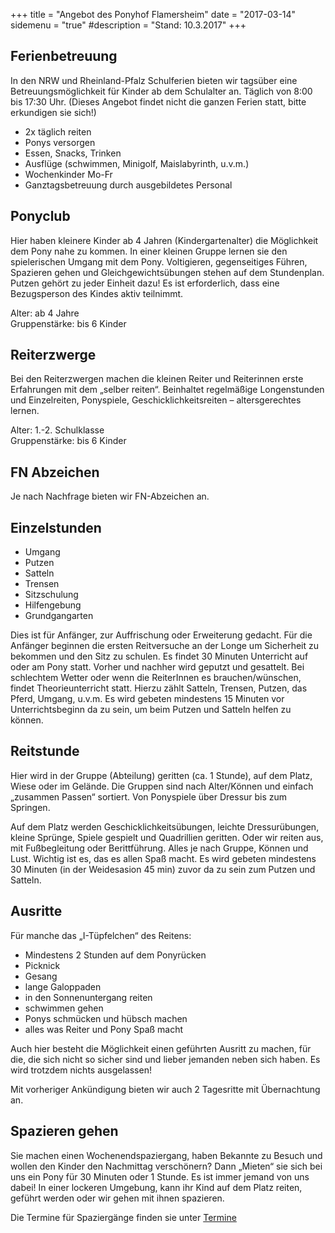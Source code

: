 +++
title = "Angebot des Ponyhof Flamersheim" 
date = "2017-03-14"
sidemenu = "true" 
#description = "Stand: 10.3.2017"
+++

## Ferienbetreuung

In den NRW und Rheinland-Pfalz Schulferien bieten wir tagsüber eine Betreuungsmöglichkeit für Kinder ab dem Schulalter an. Täglich von 8:00 bis 17:30 Uhr. (Dieses Angebot findet nicht die ganzen Ferien statt, bitte erkundigen sie sich!)

- 2x täglich reiten
- Ponys versorgen
- Essen, Snacks, Trinken
- Ausflüge (schwimmen, Minigolf, Maislabyrinth, u.v.m.)
- Wochenkinder Mo-Fr
- Ganztagsbetreuung durch ausgebildetes Personal

## Ponyclub

Hier haben kleinere Kinder ab 4 Jahren (Kindergartenalter) die Möglichkeit dem Pony nahe zu kommen. In einer kleinen Gruppe lernen sie den spielerischen Umgang mit dem Pony. Voltigieren, gegenseitiges Führen, Spazieren gehen und Gleichgewichtsübungen stehen auf dem Stundenplan. Putzen gehört zu jeder Einheit dazu! Es ist erforderlich, dass eine Bezugsperson des Kindes aktiv teilnimmt.

Alter: ab 4 Jahre  
Gruppenstärke: bis 6 Kinder  

## Reiterzwerge

Bei den Reiterzwergen machen die kleinen Reiter und Reiterinnen erste Erfahrungen mit dem „selber reiten“. Beinhaltet regelmäßige Longenstunden und Einzelreiten, Ponyspiele, Geschicklichkeitsreiten – altersgerechtes lernen.

Alter: 1.-2. Schulklasse  
Gruppenstärke: bis 6 Kinder  

## FN Abzeichen

Je nach Nachfrage bieten wir FN-Abzeichen an.
 
## Einzelstunden

- Umgang
- Putzen
- Satteln
- Trensen
- Sitzschulung
- Hilfengebung
- Grundgangarten

Dies ist für Anfänger, zur Auffrischung oder Erweiterung gedacht. Für die Anfänger beginnen die ersten Reitversuche an der Longe um Sicherheit zu bekommen und den Sitz zu schulen. Es findet 30 Minuten Unterricht auf oder am Pony statt. Vorher und nachher wird geputzt und gesattelt.  Bei schlechtem Wetter oder wenn die ReiterInnen es brauchen/wünschen, findet Theorieunterricht statt. Hierzu zählt Satteln, Trensen, Putzen, das Pferd, Umgang, u.v.m. Es wird gebeten mindestens 15 Minuten vor Unterrichtsbeginn da zu sein, um beim Putzen und Satteln helfen zu können.

## Reitstunde

Hier wird in der Gruppe (Abteilung) geritten (ca. 1 Stunde), auf dem Platz, Wiese oder im Gelände. Die Gruppen sind nach Alter/Können und einfach „zusammen Passen“ sortiert. Von Ponyspiele über Dressur bis zum Springen.

Auf dem Platz werden Geschicklichkeitsübungen, leichte Dressurübungen, kleine Sprünge, Spiele gespielt und Quadrillien geritten. Oder wir reiten aus, mit Fußbegleitung oder Berittführung.  Alles je nach Gruppe, Können und Lust. Wichtig ist es, das es allen Spaß macht. Es wird gebeten mindestens 30 Minuten (in der Weidesasion 45 min) zuvor da zu sein zum Putzen und Satteln.

## Ausritte

Für manche das „I-Tüpfelchen“ des Reitens:

- Mindestens 2 Stunden auf dem Ponyrücken
- Picknick
- Gesang
- lange Galoppaden
- in den Sonnenuntergang reiten
- schwimmen gehen
- Ponys schmücken und hübsch machen
- alles was Reiter und Pony Spaß macht

Auch hier besteht die Möglichkeit einen geführten Ausritt zu machen, für die, die sich nicht so sicher sind und lieber jemanden neben sich haben. Es wird trotzdem nichts ausgelassen!

Mit vorheriger Ankündigung bieten wir auch 2 Tagesritte mit Übernachtung an.

## Spazieren gehen

Sie machen einen Wochenendspaziergang, haben Bekannte zu Besuch und wollen den Kinder den Nachmittag verschönern?
Dann „Mieten“ sie sich bei uns ein Pony für 30 Minuten oder 1 Stunde. Es ist immer jemand von uns dabei! In einer lockeren  Umgebung, kann ihr Kind auf dem Platz reiten, geführt werden oder wir gehen mit ihnen spazieren.

Die Termine für Spaziergänge finden sie unter [Termine](/termine)

 


